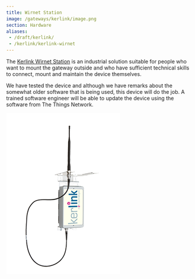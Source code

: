 ```yaml
---
title: Wirnet Station
image: /gateways/kerlink/image.png
section: Hardware
aliases:
 - /draft/kerlink/
 - /kerlink/kerlink-wirnet
---
```


The [Kerlink Wirnet Station](http://www.kerlink.fr/en/products) is an industrial solution suitable for people who want to mount the gateway outside and who have sufficient technical skills to connect, mount and maintain the device themselves.

We have tested the device and although we have remarks about the somewhat older software that is being used, this device will do the job. A trained software engineer will be able to update the device using the software from The Things Network.

![Kerlink LoRa IoT Station](image.png)
